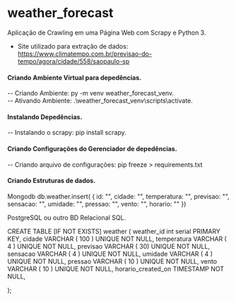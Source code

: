 # weather_forecast
Aplicação de Crawling em uma Página Web com Scrapy e Python 3.

* Site utilizado para extração de dados: https://www.climatempo.com.br/previsao-do-tempo/agora/cidade/558/saopaulo-sp


#### Criando Ambiente Virtual para depedências.
-- Criando Ambiente: py -m venv weather_forecast_venv.   
-- Ativando Ambiente: .\weather_forecast_venv\scripts\activate.

#### Instalando Depedências.
-- Instalando o scrapy: pip install scrapy.

#### Criando Configurações do Gerenciador de depedências.
-- Criando arquivo de configurações: pip freeze > requirements.txt	

#### Criando Estruturas de dados.
Mongodb
db.weather.insert(
{
    id: "", 
    cidade: "",
    temperatura: "",
    previsao: "",
    sensacao: "",
    umidade: "",
    pressao: "",
    vento:  "",
    horario: ""
})

PostgreSQL ou outro BD Relacional SQL.

CREATE TABLE [IF NOT EXISTS] weather (
    weather_id int serial PRIMARY KEY,
	cidade VARCHAR ( 100 ) UNIQUE NOT NULL,
    temperatura VARCHAR ( 4 ) UNIQUE NOT NULL,
    previsao VARCHAR ( 30) UNIQUE NOT NULL,
    sensacao VARCHAR ( 4 ) UNIQUE NOT NULL,
    umidade VARCHAR ( 4 ) UNIQUE NOT NULL,
    pressao VARCHAR ( 10 ) UNIQUE NOT NULL,
    vento VARCHAR ( 10 ) UNIQUE NOT NULL,
	horario_created_on TIMESTAMP NOT NULL,
    
);







